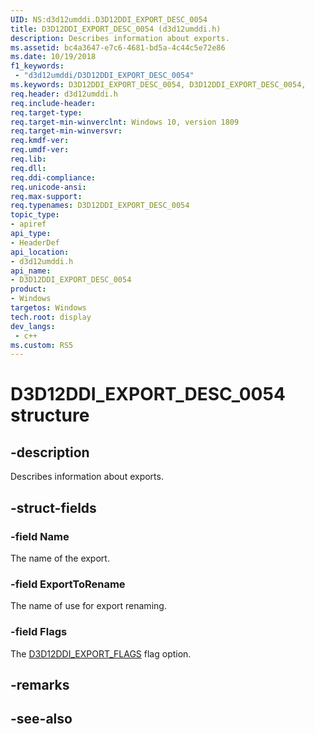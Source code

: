 ```yaml
---
UID: NS:d3d12umddi.D3D12DDI_EXPORT_DESC_0054
title: D3D12DDI_EXPORT_DESC_0054 (d3d12umddi.h)
description: Describes information about exports.
ms.assetid: bc4a3647-e7c6-4681-bd5a-4c44c5e72e86
ms.date: 10/19/2018
f1_keywords:
 - "d3d12umddi/D3D12DDI_EXPORT_DESC_0054"
ms.keywords: D3D12DDI_EXPORT_DESC_0054, D3D12DDI_EXPORT_DESC_0054, 
req.header: d3d12umddi.h
req.include-header:
req.target-type:
req.target-min-winverclnt: Windows 10, version 1809
req.target-min-winversvr:
req.kmdf-ver:
req.umdf-ver:
req.lib:
req.dll:
req.ddi-compliance:
req.unicode-ansi:
req.max-support:
req.typenames: D3D12DDI_EXPORT_DESC_0054
topic_type: 
- apiref
api_type: 
- HeaderDef
api_location: 
- d3d12umddi.h
api_name: 
- D3D12DDI_EXPORT_DESC_0054
product:
- Windows
targetos: Windows
tech.root: display
dev_langs:
 - c++
ms.custom: RS5
---
```


# D3D12DDI_EXPORT_DESC_0054 structure

## -description

Describes information about exports.

## -struct-fields

### -field Name

The name of the export.

### -field ExportToRename

The name of use for export renaming.

### -field Flags
 
The [D3D12DDI_EXPORT_FLAGS](ne-d3d12umddi-d3d12ddi_export_flags.md) flag option.

## -remarks

## -see-also
